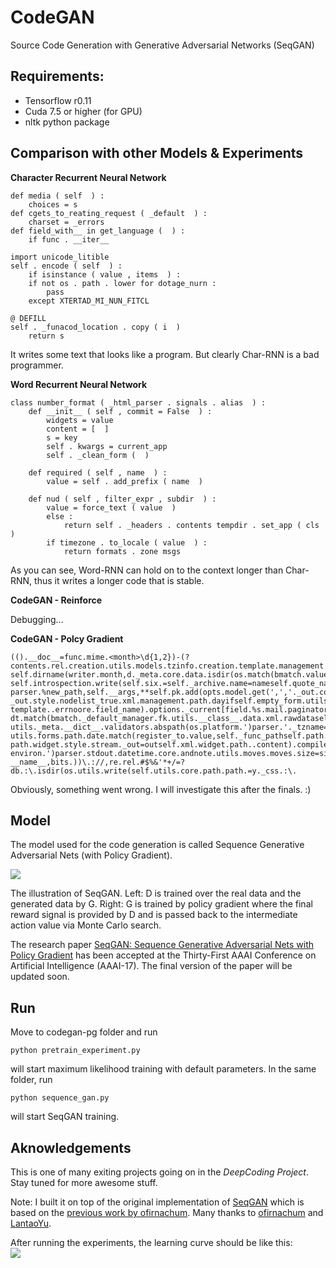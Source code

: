 # CodeGAN 

Source Code Generation with Generative Adversarial Networks (SeqGAN)

## Requirements: 
* Tensorflow r0.11
* Cuda 7.5 or higher (for GPU)  
* nltk python package

## Comparison with other Models & Experiments

**Character Recurrent Neural Network**
```
def media ( self  ) :
    choices = s
def cgets_to_reating_request ( _default  ) :
    charset = _errors
def field_with__ in get_language (  ) :
    if func . __iter__

import unicode_litible
self . encode ( self  ) :
    if isinstance ( value , items  ) :
    if not os . path . lower for dotage_nurn :
        pass
    except XTERTAD_MI_NUN_FITCL

@ DEFILL
self . _funacod_location . copy ( i  )
    return s
```

It writes some text that looks like a program.
But clearly Char-RNN is a bad programmer.

**Word Recurrent Neural Network**
```
class number_format ( _html_parser . signals . alias  ) :
    def __init__ ( self , commit = False  ) :
        widgets = value
        content = [  ]
        s = key
        self . kwargs = current_app
        self . _clean_form (  )

    def required ( self , name  ) :
        value = self . add_prefix ( name  )

    def nud ( self , filter_expr , subdir  ) :
        value = force_text ( value  )
        else :
            return self . _headers . contents tempdir . set_app ( cls  )
        if timezone . to_locale ( value  ) :
            return formats . zone msgs
```

As you can see, Word-RNN can hold on to the context longer than Char-RNN,
thus it writes a longer code that is stable.

**CodeGAN - Reinforce**

Debugging...

**CodeGAN - Polcy Gradient**

```
(().__doc__=func.mime.<month>\d{1,2})-(?
contents.rel.creation.utils.models.tzinfo.creation.template.management.image.utils.utils.utils..value,
self.dirname(writer.month,d._meta.core.data.isdir(os.match(bmatch.value,
self.introspection.write(self.six.=self._archive.name=nameself.quote_name(self.dicts.tzinfo.utils.core.attname]=.')
parser.%new_path,self.__args,**self.pk.add(opts.model.get(',','._out.compress(pickle.children.checks.lru_cacheinstead.
_out.style.nodelist_true.xml.management.path.dayifself.empty_form.utils.!
template..errnoore.field_name).options._current[field.%s.mail.paginator.iteritems(self.serializers.day,
dt.match(bmatch._default_manager.fk.utils.__class__.data.xml.rawdataself.write(self.append(self._dir)or
utils._meta.__dict__.validators.abspath(os.platform.')parser.'._tzname=self.!
utils.forms.path.date.match(register_to.value,self._func_pathself.path.*ritem.loader.utils.attname]=.endswith('.data.file)
path.widget.style.stream._out=outself.xml.widget.path..content).compile(r(^[!
environ.')parser.stdout.datetime.core.andnote.utils.moves.moves.size=sizeself.http._errors[field].core.stdout.*?
__name__,bits.))\.://,re.rel.#$%&'*+/=?
db.:\.isdir(os.utils.write(self.utils.core.path.path.=y._css.:\.
```

Obviously, something went wrong.
I will investigate this after the finals. :)

## Model

The model used for the code generation is called Sequence Generative Adversarial Nets (with Policy Gradient).

![](https://github.com/keonkim/CodeGAN/blob/master/images/seqgan.png)

The illustration of SeqGAN.
Left: D is trained over the real data and the generated data by G.
Right: G is trained by policy gradient where the final reward signal is provided by D and
is passed back to the intermediate action value via Monte Carlo search.

The research paper [SeqGAN: Sequence Generative Adversarial Nets with Policy Gradient](http://arxiv.org/abs/1609.05473)
has been accepted at the Thirty-First AAAI Conference on Artificial Intelligence (AAAI-17).
The final version of the paper will be updated soon.

## Run
Move to codegan-pg folder and run
```
python pretrain_experiment.py
```
will start maximum likelihood training with default parameters.
In the same folder, run
```
python sequence_gan.py
```
will start SeqGAN training.


## Aknowledgements
This is one of many exiting projects going on in the *DeepCoding Project*.
Stay tuned for more awesome stuff.

Note:
I built it on top of the original implementation of [SeqGAN](https://github.com/LantaoYu/SeqGAN) which is 
based on the [previous work by ofirnachum](https://github.com/ofirnachum/sequence_gan).
Many thanks to [ofirnachum](https://github.com/ofirnachum) and [LantaoYu](https://github.com/LantaoYu).

After running the experiments, the learning curve should be like this:  
![](https://github.com/keonkim/CodeGAN/blob/master/images/lc.png)
